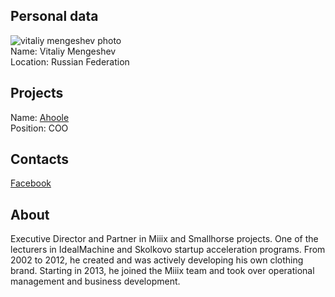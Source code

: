## Personal data
![vitaliy mengeshev photo](photo/vitaliy_mengeshev.jpg)  
Name:   Vitaliy Mengeshev   
Location: Russian Federation   
## Projects 
Name: [Ahoole](../projects/Ahoole.md)  
Position: COO   
## Contacts   
[Facebook](https://www.facebook.com/profile.php?id=100010743032495)  
## About
Executive Director and Partner in Miiix and Smallhorse projects. One of the lecturers in IdealMachine and Skolkovo startup acceleration programs. From 2002 to 2012, he created and was actively developing his own clothing brand. Starting in 2013, he joined the Miiix team and took over operational management and business development.

